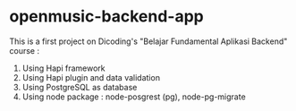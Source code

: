 # openmusic-backend-app

This is a first project on Dicoding's "Belajar Fundamental Aplikasi Backend" course :
  1. Using Hapi framework
  2. Using Hapi plugin and data validation
  3. Using PostgreSQL as database
  4. Using node package : node-posgrest (pg), node-pg-migrate

